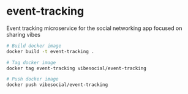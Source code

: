 # event-tracking

Event tracking microservice for the social networking app focused on sharing vibes

```bash
# Build docker image
docker build -t event-tracking .

# Tag docker image
docker tag event-tracking vibesocial/event-tracking

# Push docker image
docker push vibesocial/event-tracking
```

```bash

```
